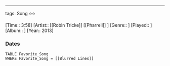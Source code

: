 ---
tags: Song ⭐⭐ 

[Time:: 3:58]
[Artist:: [[Robin Tricke]] [[Pharrell]] ]
[Genre:: ]
[Played:: ]
[Album:: ]
[Year:: 2013]
### Dates
````dataview
TABLE Favorite_Song
WHERE Favorite_Song = [[Blurred Lines]]
````